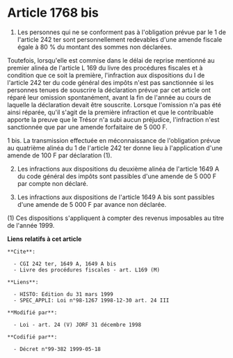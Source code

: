 # Article 1768 bis

1. Les personnes qui ne se conforment pas à l'obligation prévue par le 1 de l'article 242 ter sont personnellement redevables
d'une amende fiscale égale à 80 % du montant des sommes non déclarées.

Toutefois, lorsqu'elle est commise dans le délai de reprise mentionné au premier alinéa de l'article L 169 du livre des
procédures fiscales et à condition que ce soit la première, l'infraction aux dispositions du I de l'article 242 ter du code
général des impôts n'est pas sanctionnée si les personnes tenues de souscrire la déclaration prévue par cet article ont
réparé leur omission spontanément, avant la fin de l'année au cours de laquelle la déclaration devait être souscrite. Lorsque
l'omission n'a pas été ainsi réparée, qu'il s'agit de la première infraction et que le contribuable apporte la preuve que le
Trésor n'a subi aucun préjudice, l'infraction n'est sanctionnée que par une amende forfaitaire de 5 000 F.

1 bis. La transmission effectuée en méconnaissance de l'obligation prévue au quatrième alinéa du 1 de l'article 242 ter donne
lieu à l'application d'une amende de 100 F par déclaration (1).

2. Les infractions aux dispositions du deuxième alinéa de l'article 1649 A du code général des impôts sont passibles d'une
amende de 5 000 F par compte non déclaré.

3. Les infractions aux dispositions de l'article 1649 A bis sont passibles d'une amende de 5 000 F par avance non déclarée.

(1) Ces dispositions s'appliquent à compter des revenus imposables au titre de l'année 1999.

**Liens relatifs à cet article**

	**Cite**:

	  - CGI 242 ter, 1649 A, 1649 A bis
	  - Livre des procédures fiscales - art. L169 (M)

	**Liens**:

	  - HISTO: Edition du 31 mars 1999
	  - SPEC_APPLI: Loi n°98-1267 1998-12-30 art. 24 III

	**Modifié par**:

	  - Loi - art. 24 (V) JORF 31 décembre 1998

	**Codifié par**:

	  - Décret n°99-382 1999-05-18
